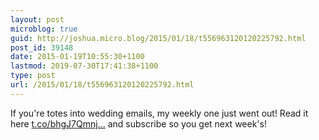 ```yaml
---
layout: post
microblog: true
guid: http://joshua.micro.blog/2015/01/18/t556963120120225792.html
post_id: 39148
date: 2015-01-19T10:55:30+1100
lastmod: 2019-07-30T17:41:38+1100
type: post
url: /2015/01/18/t556963120120225792.html
---
```

If you're totes into wedding emails, my weekly one just went out! Read it here [t.co/bhgJ7Qmnj...](http://t.co/bhgJ7Qmnjg) and subscribe so you get next week's!
